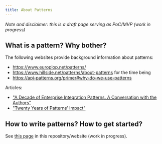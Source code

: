 ```yaml
---
title: About Patterns 
---
```


*Note and disclaimer: this is a draft page serving as PoC/MVP (work in progress)*

<!-- pattern DoD: mined not invented; rule of three; review -->

## What is a pattern? Why bother? 

The following websites provide background information about patterns: 

* <https://www.europlop.net/patterns/> 
* <https://www.hillside.net/patterns/about-patterns> for the time being
* <https://api-patterns.org/primer#why-do-we-use-patterns>

Articles: 

* ["A Decade of Enterprise Integration Patterns. A Conversation with the Authors"](https://ieeexplore.ieee.org/stamp/stamp.jsp?tp=&arnumber=7368007)
* ["Twenty Years of Patterns’ Impact"](https://ieeexplore.ieee.org/stamp/stamp.jsp?tp=&arnumber=6648592)

## How to write patterns? How to get started? 

See [this page](../writing/authoring) in this repository/website (work in progress). <!-- TODO .md vs. .html for non-index pages -->

<!-- no effect: -->
<style>
  .footer {
    display: none;
  }
</style>